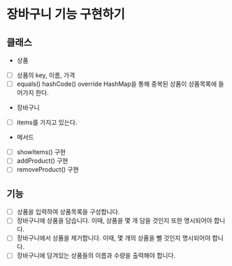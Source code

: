 # 장바구니 기능 구현하기

## 클래스

- 상품
- [ ] 상품의 key, 이름, 가격
- [ ] equals() hashCode() override HashMap을 통해 중복된 상품이 상품목록에 들어가지 한다.
- 장바구니
- [ ] items를 가지고 있는다.
- 메서드
- [ ] showItems() 구현
- [ ] addProduct() 구현
- [ ] removeProduct() 구현

## 기능

- [ ] 상품을 입력하여 상품목록을 구성합니다.
- [ ] 장바구니에 상품을 담습니다. 이때, 상품을 몇 개 담을 것인지 또한 명시되어야 합니다.
- [ ] 장바구니에서 상품을 제거합니다. 이때, 몇 개의 상품을 뺄 것인지 명시되어야 합니다.
- [ ] 장바구니에 담겨있는 상품들의 이름과 수량을 출력해야 합니다.
